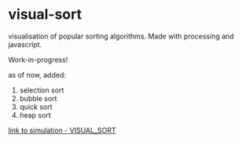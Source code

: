 # visual-sort
visualisation of popular sorting algorithms. Made with processing and javascript.

Work-in-progress!

as of now, added:
1. selection sort
2. bubble sort
3. quick sort
4. heap sort

[link to simulation - VISUAL_SORT](http://adityaanantharaman.github.io/visual-sort)
